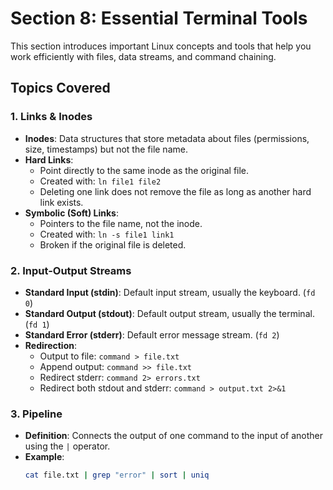 # Section 8: Essential Terminal Tools

This section introduces important Linux concepts and tools that help you work efficiently with files, data streams, and command chaining.

## Topics Covered

### 1. Links & Inodes
- **Inodes**: Data structures that store metadata about files (permissions, size, timestamps) but not the file name.
- **Hard Links**:
  - Point directly to the same inode as the original file.
  - Created with: `ln file1 file2`
  - Deleting one link does not remove the file as long as another hard link exists.
- **Symbolic (Soft) Links**:
  - Pointers to the file name, not the inode.
  - Created with: `ln -s file1 link1`
  - Broken if the original file is deleted.

### 2. Input-Output Streams
- **Standard Input (stdin)**: Default input stream, usually the keyboard. (`fd 0`)
- **Standard Output (stdout)**: Default output stream, usually the terminal. (`fd 1`)
- **Standard Error (stderr)**: Default error message stream. (`fd 2`)
- **Redirection**:
  - Output to file: `command > file.txt`
  - Append output: `command >> file.txt`
  - Redirect stderr: `command 2> errors.txt`
  - Redirect both stdout and stderr: `command > output.txt 2>&1`

### 3. Pipeline
- **Definition**: Connects the output of one command to the input of another using the `|` operator.
- **Example**:
  ```bash
  cat file.txt | grep "error" | sort | uniq
